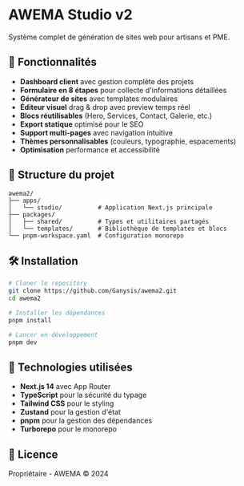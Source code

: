 # AWEMA Studio v2

Système complet de génération de sites web pour artisans et PME.

## 🚀 Fonctionnalités

- **Dashboard client** avec gestion complète des projets
- **Formulaire en 8 étapes** pour collecte d'informations détaillées
- **Générateur de sites** avec templates modulaires
- **Éditeur visuel** drag & drop avec preview temps réel
- **Blocs réutilisables** (Hero, Services, Contact, Galerie, etc.)
- **Export statique** optimisé pour le SEO
- **Support multi-pages** avec navigation intuitive
- **Thèmes personnalisables** (couleurs, typographie, espacements)
- **Optimisation** performance et accessibilité

## 📁 Structure du projet

```
awema2/
├── apps/
│   └── studio/          # Application Next.js principale
├── packages/
│   ├── shared/          # Types et utilitaires partagés
│   └── templates/       # Bibliothèque de templates et blocs
└── pnpm-workspace.yaml  # Configuration monorepo
```

## 🛠️ Installation

```bash
# Cloner le repository
git clone https://github.com/Ganysis/awema2.git
cd awema2

# Installer les dépendances
pnpm install

# Lancer en développement
pnpm dev
```

## 🔧 Technologies utilisées

- **Next.js 14** avec App Router
- **TypeScript** pour la sécurité du typage
- **Tailwind CSS** pour le styling
- **Zustand** pour la gestion d'état
- **pnpm** pour la gestion des dépendances
- **Turborepo** pour le monorepo

## 📝 Licence

Propriétaire - AWEMA © 2024
